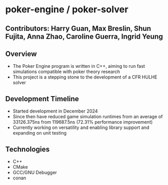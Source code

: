 # poker-engine / poker-solver
## Contributors: Harry Guan, Max Breslin, Shun Fujita, Anna Zhao, Caroline Guerra, Ingrid Yeung

## Overview
- The Poker Engine program is written in C++, aiming to run fast simulations compatible with poker theory research
- This project is a stepping stone to the development of a CFR HULHE solver

## Development Timeline
- Started development in December 2024
- Since then have reduced game simulation runtimes from an average of 33126.375ns from 119687.5ns (72.31% performance improvement)
- Currently working on versatility and enabling library support and expanding on unit testing

## Technologies
- C++
- CMake
- GCC/GNU Debugger
- conan
